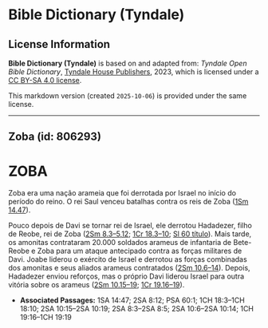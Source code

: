 # Bible Dictionary (Tyndale)

## License Information

**Bible Dictionary (Tyndale)** is based on and adapted from: _Tyndale Open Bible Dictionary_, [Tyndale House Publishers](https://tyndaleopenresources.com/), 2023, which is licensed under a [CC BY-SA 4.0 license](https://creativecommons.org/licenses/by-sa/4.0/legalcode.en).

This markdown version (created `2025-10-06`) is provided under the same license.



--------------------------------

## Zoba (id: 806293)

ZOBA
====

Zoba era uma nação arameia que foi derrotada por Israel no início do período do reino. O rei Saul venceu batalhas contra os reis de Zoba ([1Sm 14\.47](https://ref.ly/1Sam14:47)).

Pouco depois de Davi se tornar rei de Israel, ele derrotou Hadadezer, filho de Reobe, rei de Zoba ([2Sm 8\.3–5,12](https://ref.ly/2Sam8:3-2Sam8:5,2Sam8:12); [1Cr 18\.3–10](https://ref.ly/1Chr18:3-1Chr18:10); [Sl 60 título](https://ref.ly/Ps60:1)). Mais tarde, os amonitas contrataram 20\.000 soldados arameus de infantaria de Bete\-Reobe e Zoba para um ataque antecipado contra as forças militares de Davi. Joabe liderou o exército de Israel e derrotou as forças combinadas dos amonitas e seus aliados arameus contratados ([2Sm 10\.6–14](https://ref.ly/2Sam10:6-2Sam10:14)). Depois, Hadadezer enviou reforços, mas o próprio Davi liderou Israel para outra vitória sobre os arameus ([2Sm 10\.15–19](https://ref.ly/2Sam10:15-2Sam10:19); [1Cr 19\.16–19](https://ref.ly/1Chr19:16-1Chr19:19)).

* **Associated Passages:** 1SA 14:47; 2SA 8:12; PSA 60:1; 1CH 18:3–1CH 18:10; 2SA 10:15–2SA 10:19; 2SA 8:3–2SA 8:5; 2SA 10:6–2SA 10:14; 1CH 19:16–1CH 19:19

